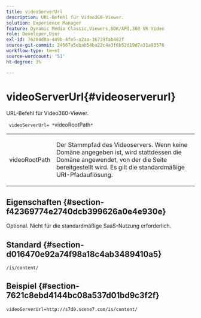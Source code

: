 ```yaml
---
title: videoServerUrl
description: URL-Befehl für Video360-Viewer.
solution: Experience Manager
feature: Dynamic Media Classic,Viewers,SDK/API,360 VR Video
role: Developer,User
exl-id: 76204d0a-449b-4fe5-a2aa-36739fab482f
source-git-commit: 24667a5ebab54ba22c4a3f6b52d19d7a31a93576
workflow-type: tm+mt
source-wordcount: '51'
ht-degree: 3%

---
```


# videoServerUrl{#videoserverurl}

URL-Befehl für Video360-Viewer.

` videoServerUrl= *`videoRootPath`*`

<table id="table_C616483932C2482CA9794DDD7313FD7C"> 
 <tbody> 
  <tr> 
   <td colname="col1"> <p> <span class="codeph"> <span class="varname"> videoRootPath</span> </span> </p> </td> 
   <td colname="col2"> <p> Der Stammpfad des Videoservers. Wenn keine Domäne angegeben ist, wird stattdessen die Domäne angewendet, von der die Seite bereitgestellt wird. Es gilt die standardmäßige URI-Pfadauflösung. </p> </td> 
  </tr> 
 </tbody> 
</table>

## Eigenschaften {#section-f42369774e2740dcb399626a0e4e930e}

Optional. Nicht für die standardmäßige SaaS-Nutzung erforderlich.

## Standard {#section-d016470e92a74f98a18c4ab3489410a5}

`/is/content/`

## Beispiel {#section-7621c8ebd4144bc08a537d01bd9c3f2f}

```
videoServerUrl=http://s7d9.scene7.com/is/content/
```
